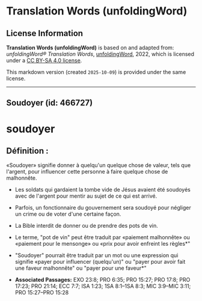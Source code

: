 # Translation Words (unfoldingWord)

## License Information

**Translation Words (unfoldingWord)** is based on and adapted from: _unfoldingWord® Translation Words_, [unfoldingWord](https://unfoldingword.org/utw), 2022, which is licensed under a [CC BY-SA 4.0 license](https://creativecommons.org/licenses/by-sa/4.0/legalcode.en).

This markdown version (created `2025-10-09`) is provided under the same license.



--------------------------------

## Soudoyer (id: 466727)

soudoyer
========

Définition :
------------

«Soudoyer» signifie donner à quelqu'un quelque chose de valeur, tels que l'argent, pour influencer cette personne à faire quelque chose de malhonnête.

* Les soldats qui gardaient la tombe vide de Jésus avaient été soudoyés avec de l'argent pour mentir au sujet de ce qui est arrivé.
* Parfois, un fonctionnaire du gouvernement sera soudoyé pour négliger un crime ou de voter d'une certaine façon.
* La Bible interdit de donner ou de prendre des pots de vin.
* Le terme, "pot de vin" peut être traduit par «paiement malhonnête» ou «paiement pour le mensonge» ou «prix pour avoir enfreint les règles\*"
* "Soudoyer" pourrait être traduit par un mot ou une expression qui signifie «payer pour influencer (quelqu'un)" ou "payer pour avoir fait une faveur malhonnête" ou "payer pour une faveur\*"

* **Associated Passages:** EXO 23:8; PRO 6:35; PRO 15:27; PRO 17:8; PRO 17:23; PRO 21:14; ECC 7:7; ISA 1:23; 1SA 8:1–1SA 8:3; MIC 3:9–MIC 3:11; PRO 15:27–PRO 15:28

